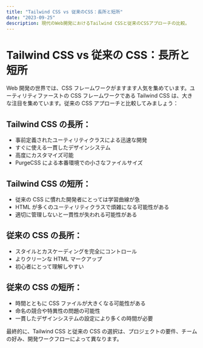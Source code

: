 ```yaml
---
title: "Tailwind CSS vs 従来のCSS：長所と短所"
date: "2023-09-25"
description: 現代のWeb開発におけるTailwind CSSと従来のCSSアプローチの比較。
---
```


# Tailwind CSS vs 従来の CSS：長所と短所

Web 開発の世界では、CSS フレームワークがますます人気を集めています。ユーティリティファーストの CSS フレームワークである Tailwind CSS は、大きな注目を集めています。従来の CSS アプローチと比較してみましょう：

## Tailwind CSS の長所：

- 事前定義されたユーティリティクラスによる迅速な開発
- すぐに使える一貫したデザインシステム
- 高度にカスタマイズ可能
- PurgeCSS による本番環境での小さなファイルサイズ

## Tailwind CSS の短所：

- 従来の CSS に慣れた開発者にとっては学習曲線が急
- HTML が多くのユーティリティクラスで煩雑になる可能性がある
- 適切に管理しないと一貫性が失われる可能性がある

## 従来の CSS の長所：

- スタイルとカスケーディングを完全にコントロール
- よりクリーンな HTML マークアップ
- 初心者にとって理解しやすい

## 従来の CSS の短所：

- 時間とともに CSS ファイルが大きくなる可能性がある
- 命名の競合や特異性の問題の可能性
- 一貫したデザインシステムの設定により多くの時間が必要

最終的に、Tailwind CSS と従来の CSS の選択は、プロジェクトの要件、チームの好み、開発ワークフローによって異なります。
